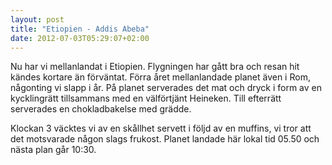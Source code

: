 ```yaml
---
layout: post
title: "Etiopien - Addis Abeba"
date: 2012-07-03T05:29:07+02:00
---
```

Nu har vi mellanlandat i Etiopien. Flygningen har gått bra och resan hit kändes kortare än förväntat. Förra året mellanlandade planet även i Rom, någonting vi slapp i år. På planet serverades det mat och dryck i form av en kycklingrätt tillsammans med en välförtjänt Heineken. Till efterrätt serverades en chokladbakelse med grädde.

Klockan 3 väcktes vi av en skållhet servett i följd av en muffins, vi tror att det motsvarade någon slags frukost. Planet landade här lokal tid 05.50 och nästa plan går 10:30.
